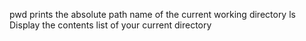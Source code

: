 pwd prints the absolute path name of the current working directory
ls Display the contents list of your current directory